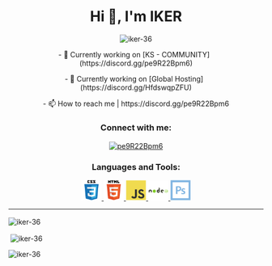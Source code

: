 <h1 align="center">Hi 👋, I'm IKER</h1>
<p align="center"> <img src="https://komarev.com/ghpvc/?username=iker-36&label=Profile%20views&color=0e75b6&style=flat" alt="iker-36" /> </p>

<p align="center"> - 🔭 Currently working on [KS - COMMUNITY] &nbsp (https://discord.gg/pe9R22Bpm6)</p>

<p align="center"> - 👯 Currently working on [Global Hosting] &nbsp (https://discord.gg/HfdswqpZFU)</p>

<p align="center"> - 📫 How to reach me | https://discord.gg/pe9R22Bpm6</p>

<h3 align="center">Connect with me:</h3>
<p align="center">
<a href="https://discord.gg/pe9R22Bpm6" target="blank"><img align="center" src="https://raw.githubusercontent.com/rahuldkjain/github-profile-readme-generator/master/src/images/icons/Social/discord.svg" alt="pe9R22Bpm6" height="30" width="40" /></a>
</p>

<h3 align="center">Languages and Tools:</h3>
<p align="center"> <a href="https://www.w3schools.com/css/" target="_blank"> <img src="https://raw.githubusercontent.com/devicons/devicon/master/icons/css3/css3-original-wordmark.svg" alt="css3" width="40" height="40"/> </a> <a href="https://www.w3.org/html/" target="_blank"> <img src="https://raw.githubusercontent.com/devicons/devicon/master/icons/html5/html5-original-wordmark.svg" alt="html5" width="40" height="40"/> </a> <a href="https://developer.mozilla.org/en-US/docs/Web/JavaScript" target="_blank"> <img src="https://raw.githubusercontent.com/devicons/devicon/master/icons/javascript/javascript-original.svg" alt="javascript" width="40" height="40"/> </a> <a href="https://nodejs.org" target="_blank"> <img src="https://raw.githubusercontent.com/devicons/devicon/master/icons/nodejs/nodejs-original-wordmark.svg" alt="nodejs" width="40" height="40"/> </a> <a href="https://www.photoshop.com/en" target="_blank"> <img src="https://raw.githubusercontent.com/devicons/devicon/master/icons/photoshop/photoshop-line.svg" alt="photoshop" width="40" height="40"/> </a> </p>

--------------------------------------------------------------------

<p><img align="center" src="https://github-readme-stats.vercel.app/api/top-langs?username=iker-36&show_icons=true&locale=en&layout=compact" alt="iker-36" /></p>

<p>&nbsp;<img align="center" src="https://github-readme-stats.vercel.app/api?username=iker-36&show_icons=true&locale=en" alt="iker-36" /></p>

<p><img align="left" src="https://github-readme-streak-stats.herokuapp.com/?user=iker-36&" alt="iker-36" /></p>
